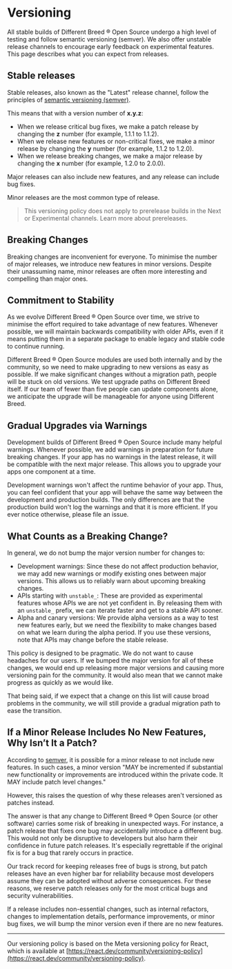 # Versioning

All stable builds of Different Breed ® Open Source undergo a high level of testing and follow semantic versioning (semver). We also offer unstable release channels to encourage early feedback on experimental features. This page describes what you can expect from releases.

## **Stable releases**

Stable releases, also known as the "Latest" release channel, follow the principles of [semantic versioning (semver)](https://semver.org/).

This means that with a version number of **x.y.z**:

- When we release critical bug fixes, we make a patch release by changing the **z** number (for example, 1.1.1 to 1.1.2).
- When we release new features or non-critical fixes, we make a minor release by changing the **y** number (for example, 1.1.2 to 1.2.0).
- When we release breaking changes, we make a major release by changing the **x** number (for example, 1.2.0 to 2.0.0).

Major releases can also include new features, and any release can include bug fixes.

Minor releases are the most common type of release.

> This versioning policy does not apply to prerelease builds in the Next or Experimental channels. Learn more about prereleases.

## Breaking Changes

Breaking changes are inconvenient for everyone. To minimise the number of major releases, we introduce new features in minor versions. Despite their unassuming name, minor releases are often more interesting and compelling than major ones.

## Commitment to Stability

As we evolve Different Breed ® Open Source over time, we strive to minimise the effort required to take advantage of new features. Whenever possible, we will maintain backwards compatibility with older APIs, even if it means putting them in a separate package to enable legacy and stable code to continue running.

Different Breed ® Open Source modules are used both internally and by the community, so we need to make upgrading to new versions as easy as possible. If we make significant changes without a migration path, people will be stuck on old versions. We test upgrade paths on Different Breed itself. If our team of fewer than five people can update components alone, we anticipate the upgrade will be manageable for anyone using Different Breed.

## Gradual Upgrades via Warnings

Development builds of Different Breed ® Open Source include many helpful warnings. Whenever possible, we add warnings in preparation for future breaking changes. If your app has no warnings in the latest release, it will be compatible with the next major release. This allows you to upgrade your apps one component at a time.

Development warnings won't affect the runtime behavior of your app. Thus, you can feel confident that your app will behave the same way between the development and production builds. The only differences are that the production build won't log the warnings and that it is more efficient. If you ever notice otherwise, please file an issue.

## What Counts as a Breaking Change?

In general, we do not bump the major version number for changes to:

- Development warnings: Since these do not affect production behavior, we may add new warnings or modify existing ones between major versions. This allows us to reliably warn about upcoming breaking changes.
- APIs starting with `unstable_`: These are provided as experimental features whose APIs we are not yet confident in. By releasing them with an `unstable_` prefix, we can iterate faster and get to a stable API sooner.
- Alpha and canary versions: We provide alpha versions as a way to test new features early, but we need the flexibility to make changes based on what we learn during the alpha period. If you use these versions, note that APIs may change before the stable release.

This policy is designed to be pragmatic. We do not want to cause headaches for our users. If we bumped the major version for all of these changes, we would end up releasing more major versions and causing more versioning pain for the community. It would also mean that we cannot make progress as quickly as we would like.

That being said, if we expect that a change on this list will cause broad problems in the community, we will still provide a gradual migration path to ease the transition.

## If a Minor Release Includes No New Features, Why Isn’t It a Patch?

According to [semver](https://semver.org/#spec-item-7), it is possible for a minor release to not include new features. In such cases, a minor version "MAY be incremented if substantial new functionality or improvements are introduced within the private code. It MAY include patch level changes."

However, this raises the question of why these releases aren't versioned as patches instead.

The answer is that any change to Different Breed ® Open Source (or other software) carries some risk of breaking in unexpected ways. For instance, a patch release that fixes one bug may accidentally introduce a different bug. This would not only be disruptive to developers but also harm their confidence in future patch releases. It's especially regrettable if the original fix is for a bug that rarely occurs in practice.

Our track record for keeping releases free of bugs is strong, but patch releases have an even higher bar for reliability because most developers assume they can be adopted without adverse consequences. For these reasons, we reserve patch releases only for the most critical bugs and security vulnerabilities.

If a release includes non-essential changes, such as internal refactors, changes to implementation details, performance improvements, or minor bug fixes, we will bump the minor version even if there are no new features.

---

Our versioning policy is based on the Meta versioning policy for React, which is available at [https://react.dev/community/versioning-policy](https://react.dev/community/versioning-policy).

